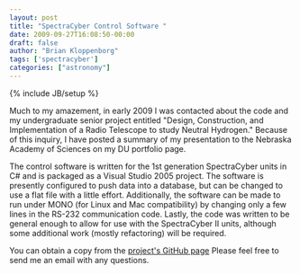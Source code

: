 ```yaml
---
layout: post
title: "SpectraCyber Control Software "
date: 2009-09-27T16:08:50-00:00
draft: false
author: "Brian Kloppenborg"
tags: ['spectracyber']
categories: ["astronomy"]
---
```

{% include JB/setup %}

Much to my amazement, in early 2009 I was contacted about the code and my
undergraduate senior project entitled "Design, Construction, and Implementation
of a Radio Telescope to study Neutral Hydrogen." Because of this inquiry, I have
posted a summary of my presentation to the Nebraska Academy of Sciences on
my DU portfolio page.

The control software is written for the 1st generation SpectraCyber units in C#
and is packaged as a Visual Studio 2005 project. The software is presently
configured to push data into a database, but can be changed to use a flat file
with a little effort. Additionally, the software can be made to run under MONO
(for Linux and Mac compatibility) by changing only a few lines in the RS-232
communication code. Lastly, the code was written to be general enough to allow
for use with the SpectraCyber II units, although some additional work (mostly
refactoring) will be required.

You can obtain a copy from the 
[project's GitHub page](https://github.com/bkloppenborg/spectra-cyber)
Please feel free to send me an email with any questions.
